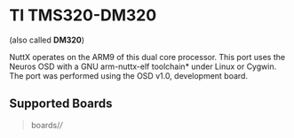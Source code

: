 TI TMS320-DM320
===============

(also called **DM320**)

NuttX operates on the ARM9 of this dual core processor. This port uses
the Neuros OSD with a GNU arm-nuttx-elf toolchain\* under Linux or
Cygwin. The port was performed using the OSD v1.0, development board.

Supported Boards
----------------

> boards/*/*
